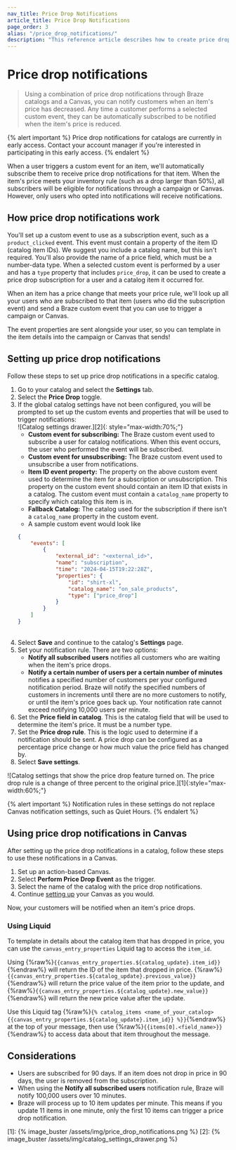 ```yaml
---
nav_title: Price Drop Notifications
article_title: Price Drop Notifications
page_order: 3
alias: "/price_drop_notifications/"
description: "This reference article describes how to create price drop notifications in Braze catalogs."
---
```


# Price drop notifications

> Using a combination of price drop notifications through Braze catalogs and a Canvas, you can notify customers when an item's price has decreased. Any time a customer performs a selected custom event, they can be automatically subscribed to be notified when the item's price is reduced.

{% alert important %}
Price drop notifications for catalogs are currently in early access. Contact your account manager if you're interested in participating in this early access.
{% endalert %}

When a user triggers a custom event for an item, we'll automatically subscribe them to receive price drop notifications for that item. When the item's price meets your inventory rule (such as a drop larger than 50%), all subscribers will be eligible for notifications through a campaign or Canvas. However, only users who opted into notifications will receive notifications. 

## How price drop notifications work

You'll set up a custom event to use as a subscription event, such as a `product_clicked` event. This event must contain a property of the item ID (catalog item IDs). We suggest you include a catalog name, but this isn't required. You'll also provide the name of a price field, which must be a number-data type. When a selected custom event is performed by a user and has a `type` property that includes `price_drop`, it can be used to create a price drop subscription for a user and a catalog item it occurred for.

When an item has a price change that meets your price rule, we'll look up all your users who are subscribed to that item (users who did the subscription event) and send a Braze custom event that you can use to trigger a campaign or Canvas.

The event properties are sent alongside your user, so you can template in the item details into the campaign or Canvas that sends!

## Setting up price drop notifications

Follow these steps to set up price drop notifications in a specific catalog.

1. Go to your catalog and select the **Settings** tab.<br>
2. Select the **Price Drop** toggle.<br>
3. If the global catalog settings have not been configured, you will be prompted to set up the custom events and properties that will be used to trigger notifications:
    <br> ![Catalog settings drawer.][2]{: style="max-width:70%;"}
    - **Custom event for subscribing:** The Braze custom event used to subscribe a user for catalog notifications. When this event occurs, the user who performed the event will be subscribed.
    - **Custom event for unsubscribing:** The Braze custom event used to unsubscribe a user from notifications.
    - **Item ID event property:** The property on the above custom event used to determine the item for a subscription or unsubscription. This property on the custom event should contain an item ID that exists in a catalog. The custom event must contain a `catalog_name` property to specify which catalog this item is in.
    - **Fallback Catalog:** The catalog used for the subscription if there isn't a `catalog_name` property in the custom event.
    - A sample custom event would look like
    ```json
    {
        "events": [
            {
                "external_id": "<external_id>",
                "name": "subscription",
                "time": "2024-04-15T19:22:28Z",
                "properties": {
                    "id": "shirt-xl",
                    "catalog_name": "on_sale_products",
                    "type": ["price_drop"]
                }
            }
        ]
    }
    ```
    <br>
4. Select **Save** and continue to the catalog's **Settings** page.<br>
5. Set your notification rule. There are two options:
    - **Notify all subscribed users** notifies all customers who are waiting when the item's price drops.
    - **Notify a certain number of users per a certain number of minutes** notifies a specified number of customers per your configured notification period. Braze will notify the specified numbers of customers in increments until there are no more customers to notify, or until the item's price goes back up. Your notification rate cannot exceed notifying 10,000 users per minute.
6. Set the **Price field in catalog**. This is the catalog field that will be used to determine the item's price. It must be a number type.<br>
7. Set the **Price drop rule**. This is the logic used to determine if a notification should be sent. A price drop can be configured as a percentage price change or how much value the price field has changed by.<br>
8. Select **Save settings**.

![Catalog settings that show the price drop feature turned on. The price drop rule is a change of three percent to the original price.][1]{:style="max-width:60%;"}

{% alert important %}
Notification rules in these settings do not replace Canvas notification settings, such as Quiet Hours.
{% endalert %}

## Using price drop notifications in Canvas

After setting up the price drop notifications in a catalog, follow these steps to use these notifications in a Canvas.

1. Set up an action-based Canvas.
2. Select **Perform Price Drop Event** as the trigger.
3. Select the name of the catalog with the price drop notifications.
4. Continue [setting up]({{site.baseurl}}/user_guide/engagement_tools/canvas/create_a_canvas/create_a_canvas/) your Canvas as you would.

Now, your customers will be notified when an item's price drops.

### Using Liquid

To template in details about the catalog item that has dropped in price, you can use the `canvas_entry_properties` Liquid tag to access the `item_id`. 

Using {%raw%}``{{canvas_entry_properties.${catalog_update}.item_id}}``{%endraw%} will return the ID of the item that dropped in price. {%raw%}``{{canvas_entry_properties.${catalog_update}.previous_value}}``{%endraw%} will return the price value of the item prior to the update, and {%raw%}``{{canvas_entry_properties.${catalog_update}.new_value}}``{%endraw%} will return the new price value after the update. 

Use this Liquid tag {%raw%}``{% catalog_items <name_of_your_catalog> {{canvas_entry_properties.${catalog_update}.item_id}} %}}``{%endraw%} at the top of your message, then use {%raw%}`{{items[0].<field_name>}}`{%endraw%} to access data about that item throughout the message.

## Considerations

- Users are subscribed for 90 days. If an item does not drop in price in 90 days, the user is removed from the subscription.
- When using the **Notify all subscribed users** notification rule, Braze will notify 100,000 users over 10 minutes.
- Braze will process up to 10 item updates per minute. This means if you update 11 items in one minute, only the first 10 items can trigger a price drop notification.

[1]: {% image_buster /assets/img/price_drop_notifications.png %}
[2]: {% image_buster /assets/img/catalog_settings_drawer.png %}
